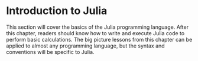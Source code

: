 # Introduction to Julia

This section will cover the basics of the Julia programming language. After this chapter, readers should know how to write and execute Julia code to perform basic calculations. The big picture lessons from this chapter can be applied to almost any programming language, but the syntax and conventions will be specific to Julia. 